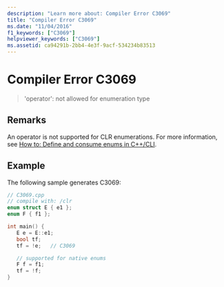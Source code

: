 ```yaml
---
description: "Learn more about: Compiler Error C3069"
title: "Compiler Error C3069"
ms.date: "11/04/2016"
f1_keywords: ["C3069"]
helpviewer_keywords: ["C3069"]
ms.assetid: ca94291b-2bb4-4e3f-9acf-534234b83513
---
```

# Compiler Error C3069

> 'operator': not allowed for enumeration type

## Remarks

An operator is not supported for CLR enumerations.  For more information, see [How to: Define and consume enums in C++/CLI](../../dotnet/how-to-define-and-consume-enums-in-cpp-cli.md).

## Example

The following sample generates C3069:

```cpp
// C3069.cpp
// compile with: /clr
enum struct E { e1 };
enum F { f1 };

int main() {
   E e = E::e1;
   bool tf;
   tf = !e;   // C3069

   // supported for native enums
   F f = f1;
   tf = !f;
}
```
